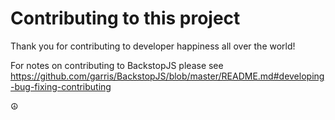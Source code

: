 # Contributing to this project

Thank you for contributing to developer happiness all over the world!

For notes on contributing to BackstopJS please see https://github.com/garris/BackstopJS/blob/master/README.md#developing-bug-fixing-contributing

☮️
